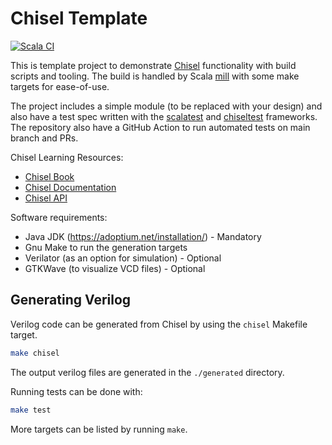 # Chisel Template

[![Scala CI](https://github.com/carlosedp/chisel-template/actions/workflows/scala.yml/badge.svg)](https://github.com/carlosedp/chisel-template/actions/workflows/scala.yml)

This is template project to demonstrate [Chisel](https://www.chisel-lang.org/) functionality with build scripts and tooling. The build is handled by Scala [mill](https://com-lihaoyi.github.io/mill/mill/Intro_to_Mill.html) with some make targets for ease-of-use.

The project includes a simple module (to be replaced with your design) and also have a test spec written with the [scalatest](https://www.scalatest.org/) and [chiseltest](https://github.com/ucb-bar/chiseltest) frameworks. The repository also have a GitHub Action to run automated tests on main branch and PRs.

Chisel Learning Resources:

- [Chisel Book](https://github.com/schoeberl/chisel-book)
- [Chisel Documentation](https://www.chisel-lang.org/chisel3/)
- [Chisel API](https://www.chisel-lang.org/api/latest/chisel3/index.html)

Software requirements:

- Java JDK (<https://adoptium.net/installation/>) - Mandatory
- Gnu Make to run the generation targets
- Verilator (as an option for simulation) - Optional
- GTKWave (to visualize VCD files) - Optional

## Generating Verilog

Verilog code can be generated from Chisel by using the `chisel` Makefile target.

```sh
make chisel
```

The output verilog files are generated in the `./generated` directory.

Running tests can be done with:

```sh
make test
```

More targets can be listed by running `make`.
